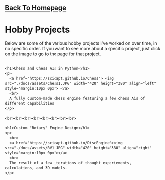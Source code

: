<html>
<body>

  <h2>
    <a href="https://scicapt.github.io/"> Back To Homepage </a>
  </h2>
  
  <div>
    <h1>Hobby Projects</h1>
    <p>
      Below are some of the various hobby projects I've worked on over time, in no specific order. If you want to see more about a specific project, just click on the image to go to the page for that project.
      <br><br>
    </p>
    
    <h1>Chess and Chess AIs in Python</h1>
    <p>
      <a href="https://scicapt.github.io/Chess"> <img src="./docs/assets/Chess1.JPG" width="420" height="380" align="left" style="margin:10px 0px"> </a>
      <br>
      A fully custom-made chess engine featuring a few chess Ais of different capabilities.
    </p>
    
    <br><br><br><br><br><br><br><br>
    
    <h1>Custom "Rotary" Engine Design</h1>
    <p>
      <br>
      <a href="https://scicapt.github.io/DiscEngine"><img src="./docs/assets/RV1.JPG" width="420" height="380" align="right" style="margin:10px 0px"></a>
      <br>
      The result of a few iterations of thought experiements, calculations, and 3D models.
    </p>

